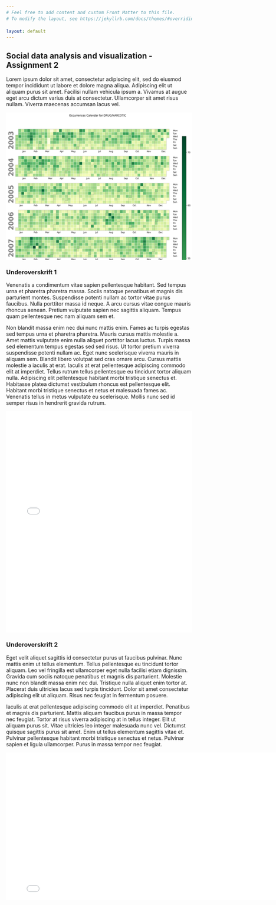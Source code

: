 ```yaml
---
# Feel free to add content and custom Front Matter to this file.
# To modify the layout, see https://jekyllrb.com/docs/themes/#overriding-theme-defaults

layout: default
---
```



## Social data analysis and visualization - Assignment 2

Lorem ipsum dolor sit amet, consectetur adipiscing elit, sed do eiusmod tempor incididunt ut labore et dolore magna aliqua. Adipiscing elit ut aliquam purus sit amet. Facilisi nullam vehicula ipsum a. Vivamus at augue eget arcu dictum varius duis at consectetur. Ullamcorper sit amet risus nullam. Viverra maecenas accumsan lacus vel.

<div style="width: 100%; height: 400px; overflow-y: auto;">
  <img src="/assets/calendar_plot.png" alt="Large Image" style="width: 100%;">
</div>

### Underoverskrift 1
Venenatis a condimentum vitae sapien pellentesque habitant. Sed tempus urna et pharetra pharetra massa. Sociis natoque penatibus et magnis dis parturient montes. Suspendisse potenti nullam ac tortor vitae purus faucibus. Nulla porttitor massa id neque. A arcu cursus vitae congue mauris rhoncus aenean. Pretium vulputate sapien nec sagittis aliquam. Tempus quam pellentesque nec nam aliquam sem et.

Non blandit massa enim nec dui nunc mattis enim. Fames ac turpis egestas sed tempus urna et pharetra pharetra. Mauris cursus mattis molestie a. Amet mattis vulputate enim nulla aliquet porttitor lacus luctus. Turpis massa sed elementum tempus egestas sed sed risus. Ut tortor pretium viverra suspendisse potenti nullam ac. Eget nunc scelerisque viverra mauris in aliquam sem. Blandit libero volutpat sed cras ornare arcu. Cursus mattis molestie a iaculis at erat. Iaculis at erat pellentesque adipiscing commodo elit at imperdiet. Tellus rutrum tellus pellentesque eu tincidunt tortor aliquam nulla. Adipiscing elit pellentesque habitant morbi tristique senectus et. Habitasse platea dictumst vestibulum rhoncus est pellentesque elit. Habitant morbi tristique senectus et netus et malesuada fames ac. Venenatis tellus in metus vulputate eu scelerisque. Mollis nunc sed id semper risus in hendrerit gravida rutrum.

<div style="display: flex; justify-content: center;">
  <iframe src="/assets/Map_Bokeh.html" frameborder="0" width="600" height="600"></iframe>
</div>

### Underoverskrift 2

Eget velit aliquet sagittis id consectetur purus ut faucibus pulvinar. Nunc mattis enim ut tellus elementum. Tellus pellentesque eu tincidunt tortor aliquam. Leo vel fringilla est ullamcorper eget nulla facilisi etiam dignissim. Gravida cum sociis natoque penatibus et magnis dis parturient. Molestie nunc non blandit massa enim nec dui. Tristique nulla aliquet enim tortor at. Placerat duis ultricies lacus sed turpis tincidunt. Dolor sit amet consectetur adipiscing elit ut aliquam. Risus nec feugiat in fermentum posuere.

Iaculis at erat pellentesque adipiscing commodo elit at imperdiet. Penatibus et magnis dis parturient. Mattis aliquam faucibus purus in massa tempor nec feugiat. Tortor at risus viverra adipiscing at in tellus integer. Elit ut aliquam purus sit. Vitae ultricies leo integer malesuada nunc vel. Dictumst quisque sagittis purus sit amet. Enim ut tellus elementum sagittis vitae et. Pulvinar pellentesque habitant morbi tristique senectus et netus. Pulvinar sapien et ligula ullamcorper. Purus in massa tempor nec feugiat.

<iframe src="/assets/Line_Bokeh.html" frameborder="0" width="800" height="400"></iframe>


